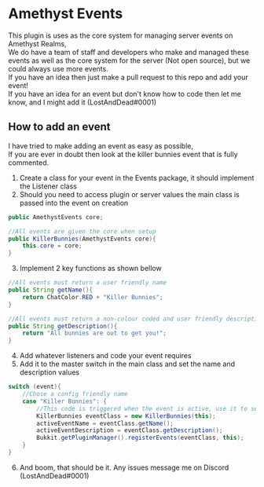# Amethyst Events
This plugin is uses as the core system for managing server events on Amethyst Realms,
<br>We do have a team of staff and developers who make and managed these events as well as the core system for the server (Not open source), but we could always use more events.
<br>If you have an idea then just make a pull request to this repo and add your event!
<br>If you have an idea for an event but don't know how to code then let me know, and I might add it (LostAndDead#0001)

## How to add an event
I have tried to make adding an event as easy as possible,
<br>If you are ever in doubt then look at the killer bunnies event that is fully commented.

1. Create a class for your event in the Events package, it should implement the Listener class
2. Should you need to access plugin or server values the main class is passed into the event on creation
```java
public AmethystEvents core;

//All events are given the core when setup
public KillerBunnies(AmethystEvents core){
    this.core = core;
}
```
3. Implement 2 key functions as shown bellow
```java
//All events must return a user friendly name
public String getName(){
    return ChatColor.RED + "Killer Bunnies";
}

//All events must return a non-colour coded and user friendly description
public String getDescription(){
    return "All bunnies are out to get you!";
}
```
4. Add whatever listeners and code your event requires
5. Add it to the master switch in the main class and set the name and description values
```java
switch (event){
    //Chose a config friendly name
    case "Killer Bunnies": {
        //This code is triggered when the event is active, use it to set the name and description
        KillerBunnies eventClass = new KillerBunnies(this);
        activeEventName = eventClass.getName();
        activeEventDescription = eventClass.getDescription();
        Bukkit.getPluginManager().registerEvents(eventClass, this);
    }
}
```
6. And boom, that should be it. Any issues message me on Discord (LostAndDead#0001)
   

